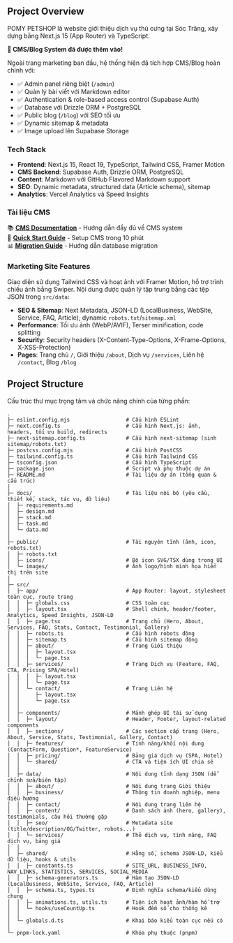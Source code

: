 ## Project Overview

POMY PETSHOP là website giới thiệu dịch vụ thú cưng tại Sóc Trăng, xây dựng bằng Next.js 15 (App Router) và TypeScript.

**🎉 CMS/Blog System đã được thêm vào!**

Ngoài trang marketing ban đầu, hệ thống hiện đã tích hợp CMS/Blog hoàn chỉnh với:

- ✅ Admin panel riêng biệt (`/admin`)
- ✅ Quản lý bài viết với Markdown editor
- ✅ Authentication & role-based access control (Supabase Auth)
- ✅ Database với Drizzle ORM + PostgreSQL
- ✅ Public blog (`/blog`) với SEO tối ưu
- ✅ Dynamic sitemap & metadata
- ✅ Image upload lên Supabase Storage

### Tech Stack

- **Frontend**: Next.js 15, React 19, TypeScript, Tailwind CSS, Framer Motion
- **CMS Backend**: Supabase Auth, Drizzle ORM, PostgreSQL
- **Content**: Markdown với GitHub Flavored Markdown support
- **SEO**: Dynamic metadata, structured data (Article schema), sitemap
- **Analytics**: Vercel Analytics và Speed Insights

### Tài liệu CMS

📚 **[CMS Documentation](./docs/CMS_README.md)** - Hướng dẫn đầy đủ về CMS system  
🚀 **[Quick Start Guide](./docs/QUICK_START.md)** - Setup CMS trong 10 phút  
📊 **[Migration Guide](./docs/MIGRATION_GUIDE.md)** - Hướng dẫn database migration

### Marketing Site Features

Giao diện sử dụng Tailwind CSS và hoạt ảnh với Framer Motion, hỗ trợ trình chiếu ảnh bằng Swiper. Nội dung được quản lý tập trung bằng các tệp JSON trong `src/data`:

- **SEO & Sitemap**: Next Metadata, JSON-LD (LocalBusiness, WebSite, Service, FAQ, Article), dynamic `robots.txt`/`sitemap.xml`
- **Performance**: Tối ưu ảnh (WebP/AVIF), Terser minification, code splitting
- **Security**: Security headers (X-Content-Type-Options, X-Frame-Options, X-XSS-Protection)
- **Pages**: Trang chủ `/`, Giới thiệu `/about`, Dịch vụ `/services`, Liên hệ `/contact`, Blog `/blog`

## Project Structure

Cấu trúc thư mục trọng tâm và chức năng chính của từng phần:

```text
.
├─ eslint.config.mjs                  # Cấu hình ESLint
├─ next.config.ts                     # Cấu hình Next.js: ảnh, headers, tối ưu build, redirects
├─ next-sitemap.config.ts             # Cấu hình next-sitemap (sinh sitemap/robots.txt)
├─ postcss.config.mjs                 # Cấu hình PostCSS
├─ tailwind.config.ts                 # Cấu hình Tailwind CSS
├─ tsconfig.json                      # Cấu hình TypeScript
├─ package.json                       # Script và phụ thuộc dự án
├─ README.md                          # Tài liệu dự án (tổng quan & cấu trúc)
│
├─ docs/                              # Tài liệu nội bộ (yêu cầu, thiết kế, stack, tác vụ, dữ liệu)
│  ├─ requirements.md
│  ├─ design.md
│  ├─ stack.md
│  ├─ task.md
│  └─ data.md
│
├─ public/                            # Tài nguyên tĩnh (ảnh, icon, robots.txt)
│  ├─ robots.txt
│  ├─ icons/                          # Bộ icon SVG/TSX dùng trong UI
│  └─ images/                         # Ảnh logo/hình minh họa hiển thị trên site
│
├─ src/
│  ├─ app/                            # App Router: layout, stylesheet toàn cục, route trang
│  │  ├─ globals.css                  # CSS toàn cục
│  │  ├─ layout.tsx                   # Shell chính, header/footer, Analytics, Speed Insights, JSON-LD
│  │  ├─ page.tsx                     # Trang chủ (Hero, About, Services, FAQ, Stats, Contact, Testimonial, Gallery)
│  │  ├─ robots.ts                    # Cấu hình robots động
│  │  ├─ sitemap.ts                   # Cấu hình sitemap động
│  │  ├─ about/                       # Trang Giới thiệu
│  │  │  ├─ layout.tsx
│  │  │  └─ page.tsx
│  │  ├─ services/                    # Trang Dịch vụ (Feature, FAQ, CTA, Pricing SPA/Hotel)
│  │  │  ├─ layout.tsx
│  │  │  └─ page.tsx
│  │  └─ contact/                     # Trang Liên hệ
│  │     ├─ layout.tsx
│  │     └─ page.tsx
│  │
│  ├─ components/                     # Mảnh ghép UI tái sử dụng
│  │  ├─ layout/                      # Header, Footer, layout-related components
│  │  ├─ sections/                    # Các section cấp trang (Hero, About, Service, Stats, Testimonial, Gallery, Contact)
│  │  ├─ features/                    # Tính năng/khối nội dung (ContactForm, Question*, FeatureService)
│  │  ├─ pricing/                     # Bảng giá dịch vụ (SPA, Hotel)
│  │  └─ shared/                      # CTA và tiện ích UI chia sẻ
│  │
│  ├─ data/                           # Nội dung tĩnh dạng JSON (dễ chỉnh sửa/biên tập)
│  │  ├─ about/                       # Nội dung trang Giới thiệu
│  │  ├─ business/                    # Thông tin doanh nghiệp, menu điều hướng
│  │  ├─ contact/                     # Nội dung trang liên hệ
│  │  ├─ content/                     # Danh sách ảnh (hero, gallery), testimonials, câu hỏi thường gặp
│  │  ├─ seo/                         # Metadata site (title/description/OG/Twitter, robots...)
│  │  └─ services/                    # Thẻ dịch vụ, tính năng, FAQ dịch vụ, bảng giá
│  │
│  ├─ shared/                         # Hằng số, schema JSON-LD, kiểu dữ liệu, hooks & utils
│  │  ├─ constants.ts                 # SITE_URL, BUSINESS_INFO, NAV_LINKS, STATISTICS, SERVICES, SOCIAL_MEDIA
│  │  ├─ schema-generators.ts         # Hàm tạo JSON-LD (LocalBusiness, WebSite, Service, FAQ, Article)
│  │  ├─ schema.ts, types.ts          # Định nghĩa schema/kiểu dùng chung
│  │  ├─ animations.ts, utils.ts      # Tiện ích hoạt ảnh/hàm hỗ trợ
│  │  └─ hooks/useCountUp.ts          # Hook đếm số cho thống kê
│  │
│  └─ globals.d.ts                    # Khai báo kiểu toàn cục nếu có
│
└─ pnpm-lock.yaml                     # Khóa phụ thuộc (pnpm)
```
